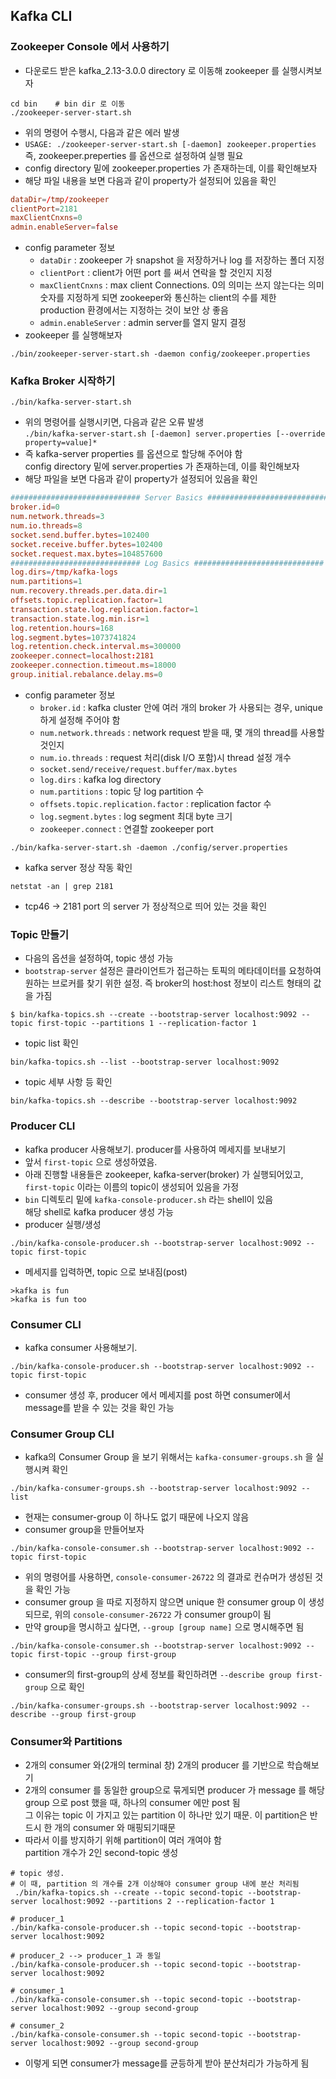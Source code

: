 ## Kafka CLI
### Zookeeper Console 에서 사용하기
- 다운로드 받은 kafka_2.13-3.0.0 directory 로 이동해 zookeeper 를 실행시켜보자
~~~shell
cd bin    # bin dir 로 이동
./zookeeper-server-start.sh 
~~~
- 위의 명령어 수행시, 다음과 같은 에러 발생
- `USAGE: ./zookeeper-server-start.sh [-daemon] zookeeper.properties`  
  즉, zookeeper.preperties 를 옵션으로 설정하여 실행 필요
- config directory 밑에 zookeeper.properties 가 존재하는데, 이를 확인해보자
- 해당 파일 내용을 보면 다음과 같이 property가 설정되어 있음을 확인
~~~conf
dataDir=/tmp/zookeeper
clientPort=2181
maxClientCnxns=0
admin.enableServer=false
~~~
- config parameter 정보
  - `dataDir` : zookeeper 가 snapshot 을 저장하거나 log 를 저장하는 폴더 지정
  - `clientPort` : client가 어떤 port 를 써서 연락을 할 것인지 지정
  - `maxClientCnxns` : max client Connections. 0의 의미는 쓰지 않는다는 의미  
    숫자를 지정하게 되면 zookeeper와 통신하는 client의 수를 제한  
    production 환경에서는 지정하는 것이 보안 상 좋음
  - `admin.enableServer` : admin server를 열지 말지 결정  
- zookeeper 를 실행해보자
~~~
./bin/zookeeper-server-start.sh -daemon config/zookeeper.properties
~~~

### Kafka Broker 시작하기
~~~shell
./bin/kafka-server-start.sh
~~~
- 위의 명령어를 실행시키면, 다음과 같은 오류 발생  
  `./bin/kafka-server-start.sh [-daemon] server.properties [--override property=value]*`
- 즉 kafka-server properties 를 옵션으로 할당해 주어야 함  
  config directory 밑에 server.properties 가 존재하는데, 이를 확인해보자
- 해당 파일을 보면 다음과 같이 property가 설정되어 있음을 확인
~~~conf
############################# Server Basics #############################
broker.id=0
num.network.threads=3
num.io.threads=8
socket.send.buffer.bytes=102400
socket.receive.buffer.bytes=102400
socket.request.max.bytes=104857600
############################# Log Basics #############################
log.dirs=/tmp/kafka-logs
num.partitions=1
num.recovery.threads.per.data.dir=1
offsets.topic.replication.factor=1
transaction.state.log.replication.factor=1
transaction.state.log.min.isr=1
log.retention.hours=168
log.segment.bytes=1073741824
log.retention.check.interval.ms=300000
zookeeper.connect=localhost:2181
zookeeper.connection.timeout.ms=18000
group.initial.rebalance.delay.ms=0
~~~
- config parameter 정보
  - `broker.id` : kafka cluster 안에 여러 개의 broker 가 사용되는 경우, unique하게 설정해 주어야 함
  - `num.network.threads` : network request 받을 때, 몇 개의 thread를 사용할 것인지
  - `num.io.threads` : request 처리(disk I/O 포함)시 thread 설정 개수
  - `socket.send/receive/request.buffer/max.bytes`
  - `log.dirs` : kafka log directory
  - `num.partitions` : topic 당 log partition 수
  - `offsets.topic.replication.factor` : replication factor 수
  - `log.segment.bytes` : log segment 최대 byte 크기
  - `zookeeper.connect` : 연결할 zookeeper port
~~~shell
./bin/kafka-server-start.sh -daemon ./config/server.properties 
~~~
- kafka server 정상 작동 확인
~~~shell
netstat -an | grep 2181
~~~
- tcp46 -> 2181 port 의 server 가 정상적으로 띄어 있는 것을 확인

### Topic 만들기
- 다음의 옵션을 설정하여, topic 생성 가능
- `bootstrap-server` 설정은 클라이언트가 접근하는 토픽의 메타데이터를 요청하여 원하는 브로커를 찾기 위한 설정. 즉 broker의 host:host 정보이 리스트 형태의 값을 가짐
~~~shell
$ bin/kafka-topics.sh --create --bootstrap-server localhost:9092 --topic first-topic --partitions 1 --replication-factor 1
~~~
- topic list 확인
~~~shell
bin/kafka-topics.sh --list --bootstrap-server localhost:9092
~~~
- topic 세부 사항 등 확인
~~~shell
bin/kafka-topics.sh --describe --bootstrap-server localhost:9092
~~~

### Producer CLI
- kafka producer 사용해보기. producer를 사용하여 메세지를 보내보기
- 앞서 `first-topic` 으로 생성하였음. 
- 아래 진행할 내용들은 zookeeper, kafka-server(broker) 가 실행되어있고, `first-topic` 이라는 이름의 topic이 생성되어 있음을 가정
- `bin` 디렉토리 밑에 `kafka-console-producer.sh` 라는 shell이 있음  
  해당 shell로 kafka producer 생성 가능
- producer 실행/생성
~~~shell
./bin/kafka-console-producer.sh --bootstrap-server localhost:9092 --topic first-topic
~~~
- 메세지를 입력하면, topic 으로 보내짐(post)
~~~
>kafka is fun 
>kafka is fun too 
~~~

### Consumer CLI
- kafka consumer 사용해보기. 
~~~shell
./bin/kafka-console-producer.sh --bootstrap-server localhost:9092 --topic first-topic  
~~~
- consumer 생성 후, producer 에서 메세지를 post 하면 consumer에서 message를 받을 수 있는 것을 확인 가능

### Consumer Group CLI
- kafka의 Consumer Group 을 보기 위해서는 `kafka-consumer-groups.sh` 을 실행시켜 확인
~~~shell
./bin/kafka-consumer-groups.sh --bootstrap-server localhost:9092 --list
~~~
- 현재는 consumer-group 이 하나도 없기 때문에 나오지 않음
- consumer group을 만들어보자
~~~shell
./bin/kafka-console-consumer.sh --bootstrap-server localhost:9092 --topic first-topic
~~~
- 위의 명령어를 사용하면, `console-consumer-26722` 의 결과로 컨슈머가 생성된 것을 확인 가능
- consumer group 을 따로 지정하지 않으면 unique 한 consumer group 이 생성되므로, 위의 `console-consumer-26722` 가 consumer group이 됨
- 만약 group을 명시하고 싶다면, `--group [group name]` 으로 명시해주면 됨
~~~shell
./bin/kafka-console-consumer.sh --bootstrap-server localhost:9092 --topic first-topic --group first-group
~~~
- consumer의 first-group의 상세 정보를 확인하려면 `--describe group first-group` 으로 확인
~~~shell
./bin/kafka-consumer-groups.sh --bootstrap-server localhost:9092 --describe --group first-group
~~~

### Consumer와 Partitions
- 2개의 consumer 와(2개의 terminal 창) 2개의 producer 를 기반으로 학습해보기
- 2개의 consumer 를 동일한 group으로 묶게되면 producer 가 message 를 해당 group 으로 post 했을 때, 하나의 consumer 에만 post 됨  
그 이유는 topic 이 가지고 있는 partition 이 하나만 있기 때문. 이 partition은 반드시 한 개의 consumer 와 매핑되기때문
- 따라서 이를 방지하기 위해 partition이 여러 개여야 함  
  partition 개수가 2인 second-topic 생성
~~~shell
# topic 생성.
# 이 때, partition 의 개수를 2개 이상해야 consumer group 내에 분산 처리됨
 ./bin/kafka-topics.sh --create --topic second-topic --bootstrap-server localhost:9092 --partitions 2 --replication-factor 1
~~~
~~~shell
# producer_1
./bin/kafka-console-producer.sh --topic second-topic --bootstrap-server localhost:9092
~~~
~~~shell
# producer_2 --> producer_1 과 동일
./bin/kafka-console-producer.sh --topic second-topic --bootstrap-server localhost:9092
~~~
~~~shell
# consumer_1
./bin/kafka-console-consumer.sh --topic second-topic --bootstrap-server localhost:9092 --group second-group
~~~
~~~shell
# consumer_2
./bin/kafka-console-consumer.sh --topic second-topic --bootstrap-server localhost:9092 --group second-group
~~~

- 이렇게 되면 consumer가 message를 균등하게 받아 분산처리가 가능하게 됨 
